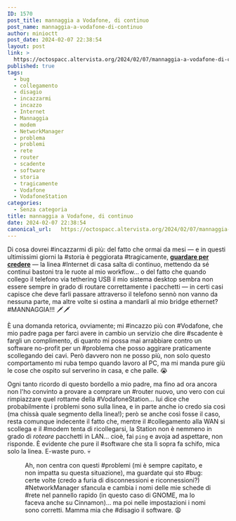 ```yaml
---
ID: 1570
post_title: mannaggia a Vodafone, di continuo
post_name: mannaggia-a-vodafone-di-continuo
author: minioctt
post_date: 2024-02-07 22:38:54
layout: post
link: >
  https://octospacc.altervista.org/2024/02/07/mannaggia-a-vodafone-di-continuo/
published: true
tags:
  - bug
  - collegamento
  - disagio
  - incazzarmi
  - incazzo
  - Internet
  - Mannaggia
  - modem
  - NetworkManager
  - problema
  - problemi
  - rete
  - router
  - scadente
  - software
  - storia
  - tragicamente
  - Vodafone
  - VodafoneStation
categories:
  - Senza categoria
title: mannaggia a Vodafone, di continuo
date: 2024-02-07 22:38:54
canonical_url:   https://octospacc.altervista.org/2024/02/07/mannaggia-a-vodafone-di-continuo/
---
```

<!-- wp:paragraph -->
<p>Di cosa dovrei #incazzarmi di più: del fatto che ormai da mesi — e in questi ultimissimi giorni la #storia è peggiorata #tragicamente, <a href="https://octospacc.altervista.org/wp-content/uploads/2024/02/image-7.png"><strong>guardare per credere</strong></a> — la linea #Internet di casa salta di continuo, mettendo da sé continui bastoni tra le ruote al mio workflow... o del fatto che quando collego il telefono via tethering USB il mio sistema desktop sembra non essere sempre in grado di routare correttamente i pacchetti — in certi casi capisce che deve farli passare attraverso il telefono sennò non vanno da nessuna parte, ma altre volte si ostina a mandarli al mio bridge ethernet? #MANNAGGIA!!! 🗡️🗡️</p>
<!-- /wp:paragraph -->

<!-- wp:paragraph -->
<p>È una domanda retorica, ovviamente; mi #incazzo più con #Vodafone, che mio padre paga per farci avere in cambio un servizio che dire #scadente è fargli un complimento, di quanto mi possa mai arrabbiare contro un software no-profit per un #problema che posso aggirare praticamente scollegando dei cavi. Però davvero non ne posso più, non solo questo comportamento mi ruba tempo quando lavoro al PC, ma mi manda pure giù le cose che ospito sul serverino in casa, e che palle. 😭️</p>
<!-- /wp:paragraph -->

<!-- wp:paragraph -->
<p>Ogni tanto ricordo di questo bordello a mio padre, ma fino ad ora ancora non l'ho convinto a provare a comprare un #router nuovo, uno vero con cui rimpiazzare quel rottame della #VodafoneStation... lui dice che probabilmente i problemi sono sulla linea, e in parte anche io credo sia così (ma chissà quale segmento della linea!); però se anche così fosse il caso, resta comunque indecente il fatto che, mentre il #collegamento alla WAN si scollega e il #modem tenta di ricollegarsi, la Station non è nemmeno in grado di <em>roteare</em> pacchetti in LAN... cioè, fai <code>ping</code> e avoja ad aspettare, non risponde. È evidente che pure il #software che sta lì sopra fa schifo, mica solo la linea. E-waste puro. 💀️</p>
<!-- /wp:paragraph -->

<!-- wp:paragraph -->
<p></p>
<!-- /wp:paragraph -->

<!-- wp:image {"id":1571,"sizeSlug":"full","linkDestination":"none"} -->
<figure class="wp-block-image size-full"><img src="{{site.cdnurl}}/assets/uploads/2024/02/image-6.png" alt="" class="wp-image-1571"/><figcaption class="wp-element-caption">Ah, non centra con questi #problemi (mi è sempre capitato, e non impatta su questa situazione), ma guardate qui sto #bug: certe volte (credo a furia di disconnessioni e riconnessioni?) #NetworkManager sfancula e cambia i nomi delle mie schede di #rete nel pannello rapido (in questo caso di GNOME, ma lo faceva anche su Cinnamon)... ma poi nelle impostazioni i nomi sono corretti. Mamma mia che #disagio il software. 😩️</figcaption></figure>
<!-- /wp:image -->